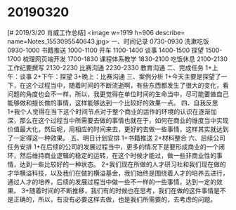 # 20190320

[# 2019/3/20 肖威工作总结]
<image w=1919 h=906 describe= name=Notes_1553095540643.jpg>
一、时间记录
0730-0930 洗漱吃饭
0930-1000 书籍推送
1000-1100 开车
1100-1400 谈事
1400-1500 探望
1500-1700 梳理网页端开发
1700-1830 课程体系教学
1830-2100 吃饭休息
2100-2130 工作纪要撰写
2130-2230 比赛沟通
2230-2330 教育沟通
二、完成任务
1+上午：谈事
2+下午：探望
3+晚上：比赛沟通
三、案例分析
1+今天主要是探望了一下，在这个过程当中，随着时间的不断流逝啊，有些东西都发生了很大的变化，看问题的角度也会不一样，所以，我更觉得在单位时间的生命当中，尽可能要做自己能够做和擅长做的事情，这样能够达到一个比较好的效果一点。
四、自我反思
1+我个人觉得在当下这个时间节点对于整个商业的运作的环境的认识在逐渐加深，那么在这个过程当中所需要去做的事情也就在于，如何在商业的维度当中实现价值最大化，然后呢，用相应的时间来去，更好的去做一些事情，这样其实就达到了一定得这一种效果。
五、明日计划安排
1+书籍推送
2+材料整合
六、后续公司任务安排
1+在后续的公司的发展过程当中，更多的情况下是要形成商业的一个闭环，然后维持商业逻辑的稳定的运转，在这个时候才能过，做一些非商业性的事情，达到一些比较好的一种状态。
2+我们现在所做的人才研习社和我们现在做的才华横溢科技，以及我们在做的横溢基金，我们始终是围绕着人才的培养去进行，通过人才的培养，后续的发展过程当中做一些不一样的一些事情，达到一定的效果。
3+随着时间的不断推移，我们有的时候也在思考，我们在做的这件事情是不是正确的，所以，有没有必要这样去做，也是我们所需要的，去考虑的问题。
